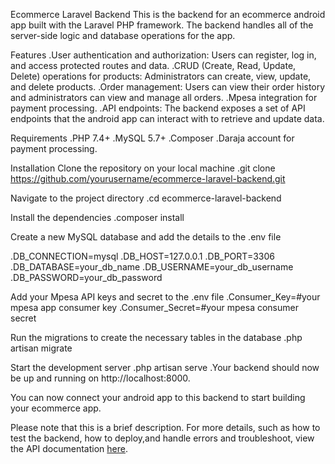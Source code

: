 Ecommerce Laravel Backend
This is the backend for an ecommerce android app built with the Laravel PHP framework. The backend handles all of the server-side logic and database operations for the app.

Features
 .User authentication and authorization: Users can register, log in, and access protected routes and data.
 .CRUD (Create, Read, Update, Delete) operations for products: Administrators can create, view, update, and delete products.
 .Order management: Users can view their order history and administrators can view and manage all orders.
 .Mpesa integration for payment processing.
 .API endpoints: The backend exposes a set of API endpoints that the android app can interact with to retrieve and update data.

Requirements
 .PHP 7.4+
.MySQL 5.7+
.Composer
.Daraja account for payment processing.

Installation
Clone the repository on your local machine
.git clone https://github.com/yourusername/ecommerce-laravel-backend.git

Navigate to the project directory
.cd ecommerce-laravel-backend

Install the dependencies
.composer install

Create a new MySQL database and add the details to the .env file

.DB_CONNECTION=mysql
.DB_HOST=127.0.0.1
.DB_PORT=3306
.DB_DATABASE=your_db_name
.DB_USERNAME=your_db_username
.DB_PASSWORD=your_db_password

Add your Mpesa API keys and secret to the .env file
.Consumer_Key=#your mpesa app consumer key 
.Consumer_Secret=#your mpesa consumer secret

Run the migrations to create the necessary tables in the database
.php artisan migrate

Start the development server
.php artisan serve
.Your backend should now be up and running on http://localhost:8000. 

You can now connect your android app to this backend to start building your ecommerce app.

Please note that this is a brief description. For more details, such as how to test the backend, how to deploy,and   handle errors and troubleshoot,  view  the API documentation <a href="#">here</a>.
